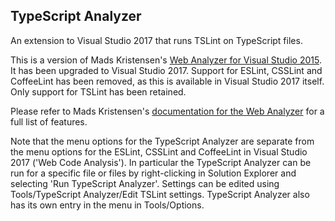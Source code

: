 ## TypeScript Analyzer

An extension to Visual Studio 2017 that runs TSLint on TypeScript files.  

This is a version of Mads Kristensen's [Web Analyzer for Visual Studio 2015](https://visualstudiogallery.msdn.microsoft.com/6edc26d4-47d8-4987-82ee-7c820d79be1d).  It has been upgraded to Visual Studio 2017.  Support for ESLint, CSSLint and CoffeeLint has been removed, as this is available in Visual Studio 2017 itself.  Only support for TSLint has been retained.

Please refer to Mads Kristensen's [documentation for the Web Analyzer](https://github.com/madskristensen/WebAnalyzer) for a full list of features.

Note that the menu options for the TypeScript Analyzer are separate from the menu options for the ESLint, CSSLint and CoffeeLint in Visual Studio 2017 ('Web Code Analysis').  In particular the TypeScript Analyzer can be run for a specific file or files by right-clicking in Solution Explorer and selecting 'Run TypeScript Analyzer'.  Settings can be edited using Tools/TypeScript Analyzer/Edit TSLint settings.  TypeScript Analyzer also has its own entry in the menu in Tools/Options.